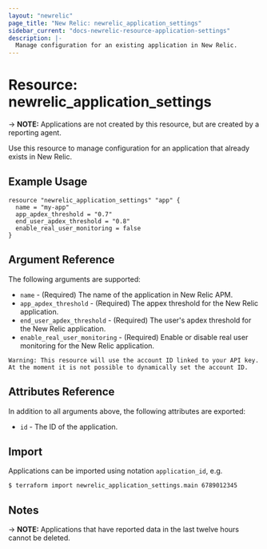 ```yaml
---
layout: "newrelic"
page_title: "New Relic: newrelic_application_settings"
sidebar_current: "docs-newrelic-resource-application-settings"
description: |-
  Manage configuration for an existing application in New Relic.
---
```


# Resource: newrelic_application_settings

-> **NOTE:** Applications are not created by this resource, but are created by
a reporting agent.

Use this resource to manage configuration for an application that already
exists in New Relic.

## Example Usage

```hcl
resource "newrelic_application_settings" "app" {
  name = "my-app"
  app_apdex_threshold = "0.7"
  end_user_apdex_threshold = "0.8"
  enable_real_user_monitoring = false
}
```

## Argument Reference

The following arguments are supported:

* `name` - (Required) The name of the application in New Relic APM.
* `app_apdex_threshold` - (Required) The appex threshold for the New Relic application.
* `end_user_apdex_threshold` - (Required) The user's apdex threshold for the New Relic application.
* `enable_real_user_monitoring` - (Required) Enable or disable real user monitoring for the New Relic application.

```
Warning: This resource will use the account ID linked to your API key. At the moment it is not possible to dynamically set the account ID.
```

## Attributes Reference

In addition to all arguments above, the following attributes are exported:

* `id` - The ID of the application.

## Import

Applications can be imported using notation `application_id`, e.g.

```
$ terraform import newrelic_application_settings.main 6789012345
```

## Notes

-> **NOTE:** Applications that have reported data in the last twelve hours
cannot be deleted.
